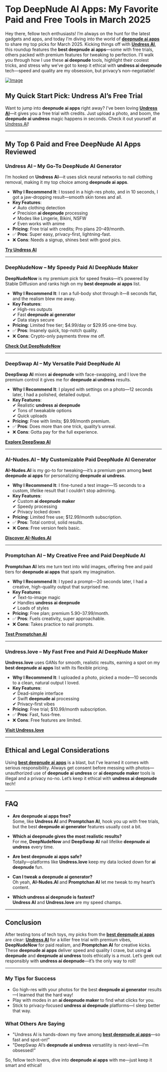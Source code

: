 # Top DeepNude AI Apps: My Favorite Paid and Free Tools in March 2025

Hey there, fellow tech enthusiasts! I’m always on the hunt for the latest gadgets and apps, and today I’m diving into the world of **[deepnude ai apps](https://bit.ly/top10-ai-tools)** to share my top picks for March 2025. Kicking things off with **[Undress AI](https://bit.ly/top10-ai-tools)**, this roundup features the **best deepnude ai apps**—some with free trials, others packed with premium features for tweaking to perfection. I’ll walk you through how I use these **ai deepnude** tools, highlight their coolest tricks, and stress why we’ve got to keep it ethical with **undress ai deepnude** tech—speed and quality are my obsession, but privacy’s non-negotiable!

[![Image](https://github.com/user-attachments/assets/4213872a-55af-49f1-8cd4-473756c6a834)](https://bit.ly/top10-ai-tools)

## My Quick Start Pick: Undress AI’s Free Trial

Want to jump into **deepnude ai apps** right away? I’ve been loving **[Undress AI](https://undress.app/)**—it gives you a free trial with credits. Just upload a photo, and boom, the **deepnude ai undress** magic happens in seconds. Check it out yourself at [Undress AI](https://undress.app/)!

---

## My Top 6 Paid and Free DeepNude AI Apps Reviewed

### **Undress AI – My Go-To DeepNude AI Generator**

I’m hooked on **Undress AI**—it uses slick neural networks to nail clothing removal, making it my top choice among **deepnude ai apps**.

- **Why I Recommend It**: I tossed in a high-res photo, and in 10 seconds, I got a jaw-dropping result—smooth skin tones and all.
- **Key Features**:  
  ✔ Auto clothing detection  
  ✔ Precision **ai deepnude** processing  
  ✔ Modes like Lingerie, Bikini, NSFW  
  ✔ Even works with anime  
- **Pricing**: Free trial with credits; Pro plans $20–$49/month.  
- ✅ **Pros**: Super easy, privacy-first, lightning-fast.  
- ❌ **Cons**: Needs a signup, shines best with good pics.  

**[Try Undress AI](https://undress.app/)**

---

### **DeepNudeNow – My Speedy Paid AI DeepNude Maker**

**DeepNudeNow** is my premium pick for speed freaks—it’s powered by Stable Diffusion and ranks high on my **best deepnude ai apps** list.

- **Why I Recommend It**: I ran a full-body shot through it—8 seconds flat, and the realism blew me away.
- **Key Features**:  
  ✔ High-res outputs  
  ✔ Fast **deepnude ai generator**  
  ✔ Data stays secure  
- **Pricing**: Limited free tier; $4.99/day or $29.95 one-time buy.  
- ✅ **Pros**: Insanely quick, top-notch quality.  
- ❌ **Cons**: Crypto-only payments threw me off.  

**[Check Out DeepNudeNow](https://bit.ly/top10-ai-tools)**

---

### **DeepSwap AI – My Versatile Paid DeepNude AI**

**DeepSwap AI** mixes **ai deepnude** with face-swapping, and I love the premium control it gives me for **deepnude ai undress** results.

- **Why I Recommend It**: I played with settings on a photo—12 seconds later, I had a polished, detailed output.
- **Key Features**:  
  ✔ Realistic **undress ai deepnude**  
  ✔ Tons of tweakable options  
  ✔ Quick uploads  
- **Pricing**: Free with limits; $9.99/month premium.  
- ✅ **Pros**: Does more than one trick, quality’s unreal.  
- ❌ **Cons**: Gotta pay for the full experience.  

**[Explore DeepSwap AI](https://bit.ly/top10-ai-tools)**

---

### **AI-Nudes.AI – My Customizable Paid DeepNude AI Generator**

**AI-Nudes.AI** is my go-to for tweaking—it’s a premium gem among **best deepnude ai apps** for personalizing **deepnude ai undress**.

- **Why I Recommend It**: I fine-tuned a test image—15 seconds to a custom, lifelike result that I couldn’t stop admiring.
- **Key Features**:  
  ✔ Custom **ai deepnude maker**  
  ✔ Speedy processing  
  ✔ Privacy locked down  
- **Pricing**: Limited free use; $12.99/month subscription.  
- ✅ **Pros**: Total control, solid results.  
- ❌ **Cons**: Free version feels basic.  

**[Discover AI-Nudes.AI](https://bit.ly/top10-ai-tools)**

---

### **Promptchan AI – My Creative Free and Paid DeepNude AI**

**Promptchan AI** lets me turn text into wild images, offering free and paid tiers for **deepnude ai apps** that spark my imagination.

- **Why I Recommend It**: I typed a prompt—20 seconds later, I had a creative, high-quality output that surprised me.
- **Key Features**:  
  ✔ Text-to-image magic  
  ✔ Handles **undress ai deepnude**  
  ✔ Loads of styles  
- **Pricing**: Free plan; premium $5.90–$37.99/month.  
- ✅ **Pros**: Fuels creativity, super approachable.  
- ❌ **Cons**: Takes practice to nail prompts.  

**[Test Promptchan AI](https://bit.ly/top10-ai-tools)**

---

### **Undress.love – My Fast Free and Paid AI DeepNude Maker**

**Undress.love** uses GANs for smooth, realistic results, earning a spot on my **best deepnude ai apps** list with its flexible pricing.

- **Why I Recommend It**: I uploaded a photo, picked a mode—10 seconds to a clean, natural output I loved.
- **Key Features**:  
  ✔ Dead-simple interface  
  ✔ Swift **deepnude ai** processing  
  ✔ Privacy-first vibes  
- **Pricing**: Free trial; $10.99/month subscription.  
- ✅ **Pros**: Fast, fuss-free.  
- ❌ **Cons**: Free features are limited.  

**[Visit Undress.love](https://bit.ly/top10-ai-tools)**

---

## Ethical and Legal Considerations

Using **[best deepnude ai apps](https://bit.ly/top10-ai-tools)** is a blast, but I’ve learned it comes with serious responsibility. Always get consent before messing with photos—unauthorized use of **deepnude ai undress** or **ai deepnude maker** tools is illegal and a privacy no-no. Let’s keep it ethical with **undress ai deepnude** tech!

---

## FAQ

- **Are deepnude ai apps free?**  
Some, like **Undress AI** and **Promptchan AI**, hook you up with free trials, but the best **deepnude ai generator** features usually cost a bit.

- **Which ai deepnude gives the most realistic results?**  
For me, **DeepNudeNow** and **DeepSwap AI** nail lifelike **deepnude ai undress** every time.

- **Are best deepnude ai apps safe?**  
Totally—platforms like **Undress.love** keep my data locked down for **ai deepnude** fun.

- **Can I tweak a deepnude ai generator?**  
Oh yeah, **AI-Nudes.AI** and **Promptchan AI** let me tweak to my heart’s content.

- **Which undress ai deepnude is fastest?**  
**Undress AI** and **Undress.love** are my speed champs.

---

## Conclusion

After testing tons of tech toys, my picks from the **[best deepnude ai apps](https://bit.ly/top10-ai-tools)** are clear: **[Undress AI](https://undress.app/)** for a killer free trial with premium vibes, **DeepNudeNow** for paid realism, and **Promptchan AI** for creative kicks. These **deepnude ai apps** deliver speed and quality I crave, but using **ai deepnude** and **deepnude ai undress** tools ethically is a must. Let’s geek out responsibly with **undress ai deepnude**—it’s the only way to roll!

---

### My Tips for Success
- Go high-res with your photos for the best **deepnude ai generator** results—I learned that the hard way!  
- Play with modes in an **ai deepnude maker** to find what clicks for you.  
- Stick to privacy-focused **undress ai deepnude** platforms—I sleep better that way.

### What Others Are Saying
- "Undress AI is hands-down my fave among **[best deepnude ai apps](https://bit.ly/top10-ai-tools)**—so fast and spot-on!"  
- "DeepSwap AI’s **deepnude ai undress** versatility is next-level—I’m obsessed!"  

So, fellow tech lovers, dive into **deepnude ai apps** with me—just keep it smart and ethical!
